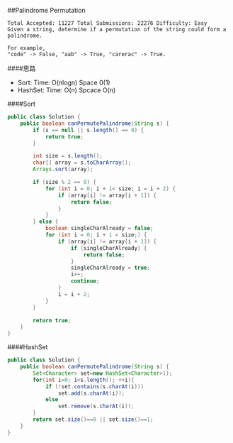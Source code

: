 ##Palindrome Permutation

	Total Accepted: 11227 Total Submissions: 22276 Difficulty: Easy
	Given a string, determine if a permutation of the string could form a palindrome.

	For example,
	"code" -> False, "aab" -> True, "carerac" -> True.

####思路
- Sort: Time: O(nlogn) Space 0(1)
- HashSet: Time: O(n) Spcace O(n)

####Sort
```java
public class Solution {
    public boolean canPermutePalindrome(String s) {
        if (s == null || s.length() == 0) {
            return true;
        }

        int size = s.length();
        char[] array = s.toCharArray();
        Arrays.sort(array);

        if (size % 2 == 0) {
            for (int i = 0; i + 1< size; i = i + 2) {
                if (array[i] != array[i + 1]) {
                    return false;
                }
            }
        } else {
            boolean singleCharAlready = false;
            for (int i = 0; i + 1 < size;) {
                if (array[i] != array[i + 1]) {
                    if (singleCharAlready) {
                        return false;
                    }
                    singleCharAlready = true;
                    i++;
                    continue;
                }
                i = i + 2;
            }
        }

        return true;
    }
}
```

####HashSet
```java
public class Solution {
    public boolean canPermutePalindrome(String s) {
        Set<Character> set=new HashSet<Character>();
        for(int i=0; i<s.length(); ++i){
            if (!set.contains(s.charAt(i)))
                set.add(s.charAt(i));
            else
                set.remove(s.charAt(i));
        }
        return set.size()==0 || set.size()==1;
    }
}
```
